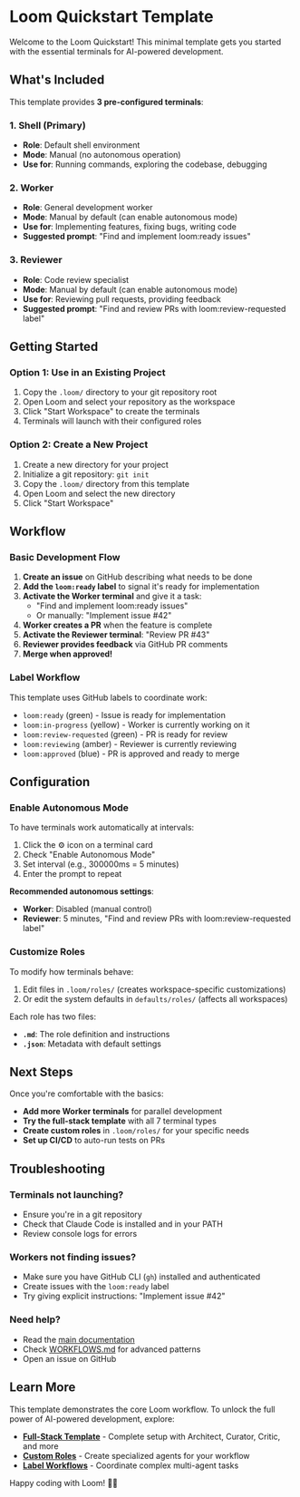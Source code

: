 # Loom Quickstart Template

Welcome to the Loom Quickstart! This minimal template gets you started with the essential terminals for AI-powered development.

## What's Included

This template provides **3 pre-configured terminals**:

### 1. Shell (Primary)
- **Role**: Default shell environment
- **Mode**: Manual (no autonomous operation)
- **Use for**: Running commands, exploring the codebase, debugging

### 2. Worker
- **Role**: General development worker
- **Mode**: Manual by default (can enable autonomous mode)
- **Use for**: Implementing features, fixing bugs, writing code
- **Suggested prompt**: "Find and implement loom:ready issues"

### 3. Reviewer
- **Role**: Code review specialist
- **Mode**: Manual by default (can enable autonomous mode)
- **Use for**: Reviewing pull requests, providing feedback
- **Suggested prompt**: "Find and review PRs with loom:review-requested label"

## Getting Started

### Option 1: Use in an Existing Project

1. Copy the `.loom/` directory to your git repository root
2. Open Loom and select your repository as the workspace
3. Click "Start Workspace" to create the terminals
4. Terminals will launch with their configured roles

### Option 2: Create a New Project

1. Create a new directory for your project
2. Initialize a git repository: `git init`
3. Copy the `.loom/` directory from this template
4. Open Loom and select the new directory
5. Click "Start Workspace"

## Workflow

### Basic Development Flow

1. **Create an issue** on GitHub describing what needs to be done
2. **Add the `loom:ready` label** to signal it's ready for implementation
3. **Activate the Worker terminal** and give it a task:
   - "Find and implement loom:ready issues"
   - Or manually: "Implement issue #42"
4. **Worker creates a PR** when the feature is complete
5. **Activate the Reviewer terminal**: "Review PR #43"
6. **Reviewer provides feedback** via GitHub PR comments
7. **Merge when approved!**

### Label Workflow

This template uses GitHub labels to coordinate work:

- `loom:ready` (green) - Issue is ready for implementation
- `loom:in-progress` (yellow) - Worker is currently working on it
- `loom:review-requested` (green) - PR is ready for review
- `loom:reviewing` (amber) - Reviewer is currently reviewing
- `loom:approved` (blue) - PR is approved and ready to merge

## Configuration

### Enable Autonomous Mode

To have terminals work automatically at intervals:

1. Click the ⚙️ icon on a terminal card
2. Check "Enable Autonomous Mode"
3. Set interval (e.g., 300000ms = 5 minutes)
4. Enter the prompt to repeat

**Recommended autonomous settings**:
- **Worker**: Disabled (manual control)
- **Reviewer**: 5 minutes, "Find and review PRs with loom:review-requested label"

### Customize Roles

To modify how terminals behave:

1. Edit files in `.loom/roles/` (creates workspace-specific customizations)
2. Or edit the system defaults in `defaults/roles/` (affects all workspaces)

Each role has two files:
- **`.md`**: The role definition and instructions
- **`.json`**: Metadata with default settings

## Next Steps

Once you're comfortable with the basics:

- **Add more Worker terminals** for parallel development
- **Try the full-stack template** with all 7 terminal types
- **Create custom roles** in `.loom/roles/` for your specific needs
- **Set up CI/CD** to auto-run tests on PRs

## Troubleshooting

### Terminals not launching?

- Ensure you're in a git repository
- Check that Claude Code is installed and in your PATH
- Review console logs for errors

### Workers not finding issues?

- Make sure you have GitHub CLI (`gh`) installed and authenticated
- Create issues with the `loom:ready` label
- Try giving explicit instructions: "Implement issue #42"

### Need help?

- Read the [main documentation](../../README.md)
- Check [WORKFLOWS.md](../../WORKFLOWS.md) for advanced patterns
- Open an issue on GitHub

## Learn More

This template demonstrates the core Loom workflow. To unlock the full power of AI-powered development, explore:

- **[Full-Stack Template](../full-stack/)** - Complete setup with Architect, Curator, Critic, and more
- **[Custom Roles](../../defaults/roles/README.md)** - Create specialized agents for your workflow
- **[Label Workflows](../../WORKFLOWS.md)** - Coordinate complex multi-agent tasks

Happy coding with Loom! 🧵✨
